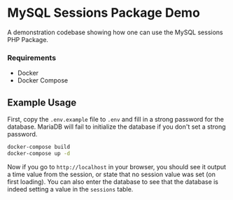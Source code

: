 # MySQL Sessions Package Demo
A demonstration codebase showing how one can use the MySQL sessions PHP Package.

### Requirements
* Docker
* Docker Compose

## Example Usage
First, copy the `.env.example` file to `.env` and fill in a strong password for the database. MariaDB will fail to initialize the database if you don't set a strong password.

```bash
docker-compose build
docker-compose up -d
```

Now if you go to `http://localhost` in your browser, you should see it output a time value from the session, or state that no session value was set (on first loading). You can also enter the database to see that the database is indeed setting a value in the `sessions` table.
